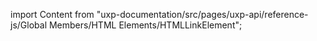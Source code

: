 
import Content from "uxp-documentation/src/pages/uxp-api/reference-js/Global Members/HTML Elements/HTMLLinkElement";

<Content query="product=xd"/>
